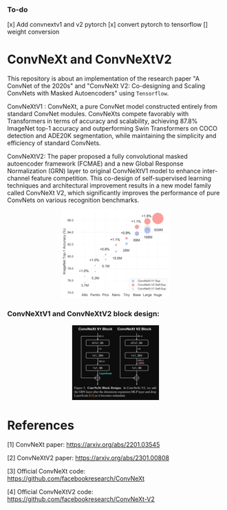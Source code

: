 ### To-do
[x] Add convnextv1 and v2 pytorch
[x] convert pytorch to tensorflow
[] weight conversion

# ConvNeXt and ConvNeXtV2

This repository is about an implementation of the research paper "A ConvNet of the 2020s" and "ConvNeXt V2: Co-designing and Scaling ConvNets with Masked Autoencoders" using `Tensorflow`.

ConvNeXtV1 : ConvNeXt, a pure ConvNet model constructed entirely from standard ConvNet modules. ConvNeXts compete favorably with Transformers in terms of accuracy and scalability, achieving 87.8% ImageNet top-1 accuracy and outperforming Swin Transformers on COCO detection and ADE20K segmentation, while maintaining the simplicity and efficiency of standard ConvNets.

ConvNeXtV2: The paper proposed a fully convolutional masked autoencoder framework (FCMAE) and a new Global Response Normalization (GRN) layer to original ConvNeXtV1 model to enhance inter-channel feature competition. This co-design of self-supervised learning techniques and architectural improvement results in a new model family called ConvNeXt V2, which significantly improves the performance of pure ConvNets on various recognition benchmarks.

<p align="center">
<img src="https://github.com/IMvision12/ConvNeXt-tf/blob/main/img/model_scaling.png" width=50% height=50%
class="right">
</p>

### ConvNeXtV1 and ConvNeXtV2 block design:

<p align="center">
<img src="https://github.com/IMvision12/ConvNeXt-tf/blob/main/img/Capture.PNG" width=40% height=40%
class="right">
</p>

# References

[1] ConvNeXt paper: https://arxiv.org/abs/2201.03545

[2] ConvNeXtV2 paper: https://arxiv.org/abs/2301.00808

[3] Official ConvNeXt code: https://github.com/facebookresearch/ConvNeXt

[4] Official ConvNeXtV2 code: https://github.com/facebookresearch/ConvNeXt-V2

